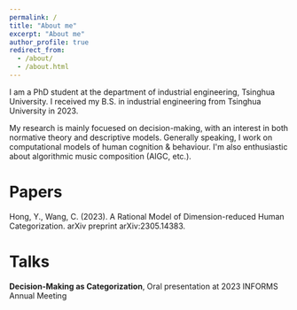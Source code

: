 ```yaml
---
permalink: /
title: "About me"
excerpt: "About me"
author_profile: true
redirect_from: 
  - /about/
  - /about.html
---
```


I am a PhD student at the department of industrial engineering, Tsinghua University. I received my B.S. in industrial engineering from Tsinghua University in 2023.

My research is mainly focuesed on decision-making, with an interest in both normative theory and descriptive models. Generally speaking, I work on computational models of human cognition & behaviour. I'm also enthusiastic about algorithmic music composition (AIGC, etc.).

# Papers

Hong, Y., Wang, C. (2023). A Rational Model of Dimension-reduced Human Categorization. arXiv preprint arXiv:2305.14383.

# Talks 
**Decision-Making as Categorization**, Oral presentation at 2023 INFORMS Annual Meeting
